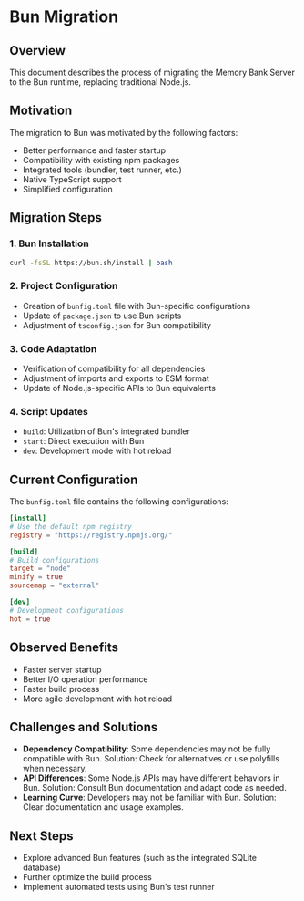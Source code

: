 # Bun Migration

## Overview

This document describes the process of migrating the Memory Bank Server to the Bun runtime, replacing traditional Node.js.

## Motivation

The migration to Bun was motivated by the following factors:

- Better performance and faster startup
- Compatibility with existing npm packages
- Integrated tools (bundler, test runner, etc.)
- Native TypeScript support
- Simplified configuration

## Migration Steps

### 1. Bun Installation

```bash
curl -fsSL https://bun.sh/install | bash
```

### 2. Project Configuration

- Creation of `bunfig.toml` file with Bun-specific configurations
- Update of `package.json` to use Bun scripts
- Adjustment of `tsconfig.json` for Bun compatibility

### 3. Code Adaptation

- Verification of compatibility for all dependencies
- Adjustment of imports and exports to ESM format
- Update of Node.js-specific APIs to Bun equivalents

### 4. Script Updates

- `build`: Utilization of Bun's integrated bundler
- `start`: Direct execution with Bun
- `dev`: Development mode with hot reload

## Current Configuration

The `bunfig.toml` file contains the following configurations:

```toml
[install]
# Use the default npm registry
registry = "https://registry.npmjs.org/"

[build]
# Build configurations
target = "node"
minify = true
sourcemap = "external"

[dev]
# Development configurations
hot = true
```

## Observed Benefits

- Faster server startup
- Better I/O operation performance
- Faster build process
- More agile development with hot reload

## Challenges and Solutions

- **Dependency Compatibility**: Some dependencies may not be fully compatible with Bun. Solution: Check for alternatives or use polyfills when necessary.
- **API Differences**: Some Node.js APIs may have different behaviors in Bun. Solution: Consult Bun documentation and adapt code as needed.
- **Learning Curve**: Developers may not be familiar with Bun. Solution: Clear documentation and usage examples.

## Next Steps

- Explore advanced Bun features (such as the integrated SQLite database)
- Further optimize the build process
- Implement automated tests using Bun's test runner
